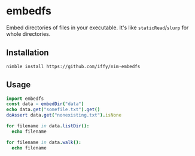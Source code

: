 # embedfs

Embed directories of files in your executable. It's like `staticRead`/`slurp` for whole directories.


## Installation

```
nimble install https://github.com/iffy/nim-embedfs
```

## Usage

```nim
import embedfs
const data = embedDir("data")
echo data.get("somefile.txt").get()
doAssert data.get("nonexisting.txt").isNone

for filename in data.listDir():
  echo filename

for filename in data.walk():
  echo filename
```

